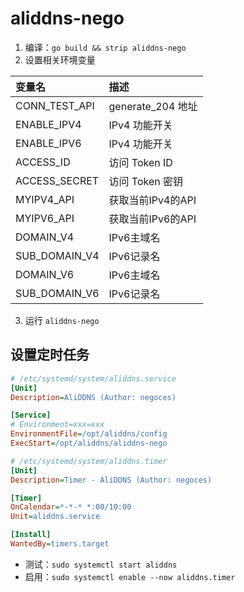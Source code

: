 # aliddns-nego

1. 编译：`go build && strip aliddns-nego`
2. 设置相关环境变量

|变量名|描述|
|:-|:-|
|CONN_TEST_API| generate_204 地址 |
|ENABLE_IPV4| IPv4 功能开关 |
|ENABLE_IPV6| IPv4 功能开关 |
|ACCESS_ID| 访问 Token ID |
|ACCESS_SECRET| 访问 Token 密钥 |
|MYIPV4_API|获取当前IPv4的API|
|MYIPV6_API|获取当前IPv6的API|
|DOMAIN_V4|IPv6主域名|
|SUB_DOMAIN_V4|IPv6记录名|
|DOMAIN_V6|IPv6主域名|
|SUB_DOMAIN_V6|IPv6记录名|

3. 运行 `aliddns-nego`

## 设置定时任务

```ini
# /etc/systemd/system/aliddns.service
[Unit]
Description=AliDDNS (Author: negoces)

[Service]
# Environment=xxx=xxx
EnvironmentFile=/opt/aliddns/config
ExecStart=/opt/aliddns/aliddns-nego
```

```ini
# /etc/systemd/system/aliddns.timer
[Unit]
Description=Timer - AliDDNS (Author: negoces)

[Timer]
OnCalendar=*-*-* *:00/10:00
Unit=aliddns.service

[Install]
WantedBy=timers.target
```

- 测试：`sudo systemctl start aliddns`
- 启用：`sudo systemctl enable --now aliddns.timer`
